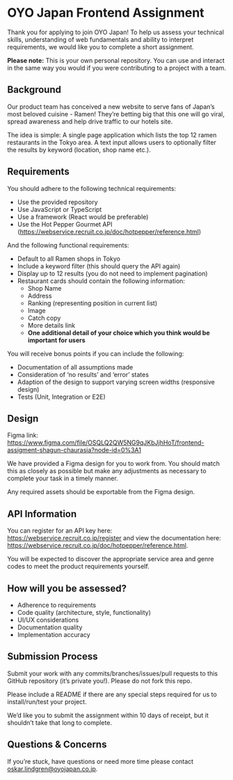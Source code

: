 
# OYO Japan Frontend Assignment

Thank you for applying to join OYO Japan! To help us assess your technical skills, understanding of web fundamentals and ability to interpret requirements, we would like you to complete a short assignment.

**Please note:** This is your own personal repository. You can use and interact in the same way you would if you were contributing to a project with a team.

## Background

Our product team has conceived a new website to serve fans of Japan’s most beloved cuisine - Ramen! They’re betting big that this one will go viral, spread awareness and help drive traffic to our hotels site.

The idea is simple: A single page application which lists the top 12 ramen restaurants in the Tokyo area. A text input allows users to optionally filter the results by keyword (location, shop name etc.).

## Requirements

You should adhere to the following technical requirements:

- Use the provided repository
- Use JavaScript or TypeScript
- Use a framework (React would be preferable)
- Use the Hot Pepper Gourmet API (https://webservice.recruit.co.jp/doc/hotpepper/reference.html)

And the following functional requirements:

- Default to all Ramen shops in Tokyo
- Include a keyword filter (this should query the API again)
- Display up to 12 results (you do not need to implement pagination)
- Restaurant cards should contain the following information:
    - Shop Name
    - Address
    - Ranking (representing position in current list)
    - Image
    - Catch copy
    - More details link
    - **One additional detail of your choice which you think would be important for users**

You will receive bonus points if you can include the following:

- Documentation of all assumptions made
- Consideration of ‘no results’ and ‘error’ states
- Adaption of the design to support varying screen widths (responsive design)
- Tests (Unit, Integration or E2E)

## Design

Figma link: https://www.figma.com/file/OSQLQ2QW5NG9qJKbJjhHoT/frontend-assigment-shagun-chaurasia?node-id=0%3A1

We have provided a Figma design for you to work from. You should match this as closely as possible but make any adjustments as necessary to complete your task in a timely manner.

Any required assets should be exportable from the Figma design.


## API Information

You can register for an API key here: https://webservice.recruit.co.jp/register and view the documentation here: https://webservice.recruit.co.jp/doc/hotpepper/reference.html.

You will be expected to discover the appropriate service area and genre codes to meet the product requirements yourself.

## How will you be assessed?

- Adherence to requirements
- Code quality (architecture, style, functionality)
- UI/UX considerations
- Documentation quality
- Implementation accuracy

## Submission Process

Submit your work with any commits/branches/issues/pull requests to this GitHub repository (it’s private you!). Please do not fork this repo.

Please include a README if there are any special steps required for us to install/run/test your project.

We’d like you to submit the assignment within 10 days of receipt, but it shouldn’t take that long to complete.

## Questions & Concerns

If you’re stuck, have questions or need more time please contact oskar.lindgren@oyojapan.co.jp.
